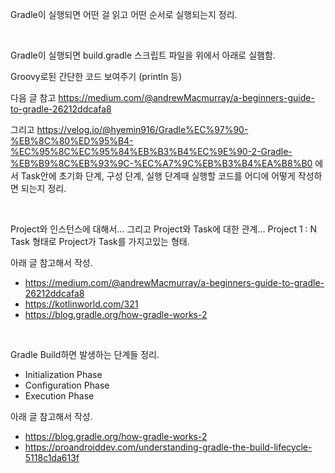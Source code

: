 
Gradle이 실행되면 어떤 걸 읽고 어떤 순서로 실행되는지 정리.

<br>

Gradle이 실행되면 build.gradle 스크립트 파일을 위에서 아래로 실햄함.

Groovy로된 간단한 코드 보여주기 (println 등)

다음 글 참고 https://medium.com/@andrewMacmurray/a-beginners-guide-to-gradle-26212ddcafa8 

그리고 https://velog.io/@hyemin916/Gradle%EC%97%90-%EB%8C%80%ED%95%B4-%EC%95%8C%EC%95%84%EB%B3%B4%EC%9E%90-2-Gradle-%EB%B9%8C%EB%93%9C-%EC%A7%9C%EB%B3%B4%EA%B8%B0 에서 Task안에 초기화 단계, 구성 단계, 실행 단계때 실행할 코드를 어디에 어떻게 작성하면 되는지 정리.

<br>

Project와 인스턴스에 대해서... 그리고 Project와 Task에 대한 관계... Project 1 : N Task 형태로 Project가 Task를 가지고있는 형태.

아래 글 참고해서 작성.
* https://medium.com/@andrewMacmurray/a-beginners-guide-to-gradle-26212ddcafa8
* https://kotlinworld.com/321
* https://blog.gradle.org/how-gradle-works-2

<br>

Gradle Build하면 발생하는 단계들 정리.

* Initialization Phase
* Configuration Phase
* Execution Phase

아래 글 참고해서 작성.
* https://blog.gradle.org/how-gradle-works-2
* https://proandroiddev.com/understanding-gradle-the-build-lifecycle-5118c1da613f

<br>




